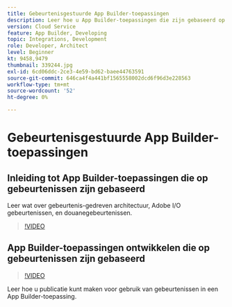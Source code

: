 ```yaml
---
title: Gebeurtenisgestuurde App Builder-toepassingen
description: Leer hoe u App Builder-toepassingen die zijn gebaseerd op gebeurtenissen, kunt maken.
version: Cloud Service
feature: App Builder, Developing
topic: Integrations, Development
role: Developer, Architect
level: Beginner
kt: 9458,9479
thumbnail: 339244.jpg
exl-id: 6cd06ddc-2ce3-4e59-bd62-baee44763591
source-git-commit: 646ca4f4a441bf1565558002dcd6f96d3e228563
workflow-type: tm+mt
source-wordcount: '52'
ht-degree: 0%

---
```


# Gebeurtenisgestuurde App Builder-toepassingen

## Inleiding tot App Builder-toepassingen die op gebeurtenissen zijn gebaseerd

Leer wat over gebeurtenis-gedreven architectuur, Adobe I/O gebeurtenissen, en douanegebeurtenissen.

>[!VIDEO](https://video.tv.adobe.com/v/339244/?quality=12&learn=on)

## App Builder-toepassingen ontwikkelen die op gebeurtenissen zijn gebaseerd

>[!VIDEO](https://video.tv.adobe.com/v/339245/?quality=12&learn=on)

Leer hoe u publicatie kunt maken voor gebruik van gebeurtenissen in een App Builder-toepassing.
